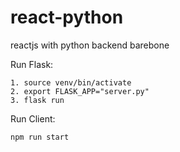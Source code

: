 # react-python
reactjs with python backend barebone


Run Flask:   
```
1. source venv/bin/activate
2. export FLASK_APP="server.py" 
3. flask run
```

Run Client:
```
npm run start
```
